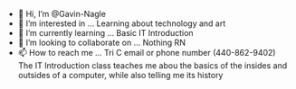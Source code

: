 - 👋 Hi, I’m @Gavin-Nagle
- 👀 I’m interested in ... Learning about technology and art
- 🌱 I’m currently learning ... Basic IT Introduction
- 💞️ I’m looking to collaborate on ... Nothing RN
- 📫 How to reach me ... Tri C email or phone number (440-862-9402)
The IT Introduction class teaches me abou the basics of the insides and outsides of a computer, while also telling me its history
<!---
Gavin-Nagle/Gavin-Nagle is a ✨ special ✨ repository because its `README.md` (this file) appears on your GitHub profile.
You can click the Preview link to take a look at your changes.
--->
